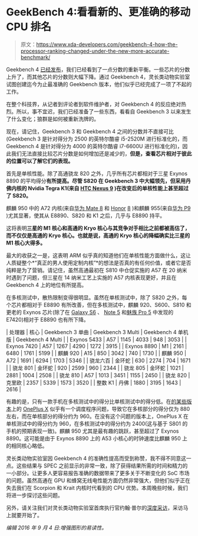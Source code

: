 # GeekBench 4:看看新的、更准确的移动 CPU 排名

> 原文：<https://www.xda-developers.com/geekbench-4-how-the-processor-ranking-changed-under-the-new-more-accurate-benchmark/>

Geekbench 4 [已经发布](http://www.geekbench.com/blog/2016/08/geekbench-4/)，我们已经看到了一点分数的重新平衡。一些芯片的分数上升了，而其他芯片的分数则大幅下降。通过 Geekbench 4，灵长类动物实验室试图创建迄今为止最准确的 Geekbench 版本，他们似乎已经完成了一项了不起的工作。

在整个科技界，从记者到评论者到软件维护者，对 Geekbench 4 的反应绝对热烈。所以，事不宜迟，我们已经准备了一些东西，看看自 Geekbench 3 以来发生了什么变化；狼群是如何被重新洗牌的。

现在，请记住，Geekbench 3 和 Geekbench 4 之间的分数并不直接可比(Geekbench 3 是针对得分为 2500 的英特尔酷睿 i5-2520M 进行标准化的，而 Geekbench 4 是针对得分为 4000 的英特尔酷睿 i7-6600U 进行标准化的)，因此我们无法直接比较芯片分数是如何增加还是减少的，**但是，查看芯片相对于彼此的位置可以了解它们的表现。**

首先是单核性能。除了高通骁龙 820 之外，几乎所有芯片都相对于三星 Exynos 8890 的平均得分**有所提高。尽管 S820 在 Geekbench 3 中大幅领先，但采用丹佛内核的 Nvidia Tegra K1(来自 [HTC Nexus 9](http://forum.xda-developers.com/nexus-9) )在改变后的单核性能上甚至超过了 S820。**

麒麟 950 中的 A72 内核(来自[华为 Mate 8](http://forum.xda-developers.com/mate-8) 和 [Honor](http://forum.xda-developers.com/honor-hub/) [8](http://forum.xda-developers.com/honor-8) )和麒麟 955(来自[华为 P9](http://forum.xda-developers.com/p9) )尤其显著，使其从 E8890、S820 和 K1 之后，几乎与 E8890 持平。

这将表明**三星的 M1 核心和高通的 Kryo 核心与其竞争对手相比之前都被高估了，而不仅仅是高通的 Kryo 核心。也就是说，高通的 Kryo 核心的降幅确实比三星的 M1 核心大得多。**

最大的收获之一是，这表明 ARM 似乎真的知道他们在单核性能方面做什么，这让人质疑整个*“真正的男人使用定制内核”*的想法是否真的有任何价值，或者它是否纯粹是为了营销。请记住，虽然高通最初在 S810 中仓促实施的 A57 在 20 纳米时遇到了问题，但三星在 14 纳米工艺上实施的 A57 内核表现更好，并且在 Geekbench 4 上的地位有所提高。

在多核测试中，散热限制变得很明显。虽然在单核测试中，除了 S820 之外，每个芯片都相对于 E8890 有所改善，但在多核测试中，麒麟 920、S600、S810 和更老的 Exynos 芯片(除了在 [Galaxy S6](http://forum.xda-developers.com/galaxy-s6) 、 [Note 5](http://forum.xda-developers.com/note5) 和[魅族 Pro 5](http://forum.xda-developers.com/meizu-pro-5) 中发现的 E7420)相对于 E8890 也有所下降。

| 处理器 | 核心 | Geekbench 3 单曲 | Geekbench 3 Multi | Geekbench 4 单机版 | Geekbench 4 Multi |
| Exynos 5433 | A57 | 1145 | 4033 | 948 | 3053 |
| Exynos 7420 | A57 | 1267 | 4290 | 1272 | 3915 |
| Exynos 8890 | M1 | 2161 | 6480 | 1761 | 5199 |
| 麒麟 920 | A15 | 850 | 3042 | 740 | 1730 |
| 麒麟 950 | A72 | 1691 | 6294 | 1703 | 5346 |
| 骁龙六百 | 金环蛇 | 630 | 2274 | 704 | 1671 |
| 骁龙 801 | 金环蛇 | 920 | 2599 | 960 | 2344 |
| 骁龙 805 | 金环蛇 | 1021 | 2881 | 1004 | 2508 |
| 骁龙 810 | A57 | 1013 | 3451 | 1155 | 2450 |
| 骁龙 820 | 克里欧 | 2357 | 5339 | 1573 | 3520 |
| 整数 K1 | 丹佛 | 1880 | 3195 | 1643 | 2616 |

有趣的是，只有一款手机在多核测试中的得分比单核测试中的得分低。在[的某些版本](http://browser.geekbench.com/v4/cpu/search?utf8=%E2%9C%93&q=oneplus+E1003)上的 [OnePlus X](http://forum.xda-developers.com/oneplus-x) 似乎有一个调度程序问题，导致它在多核部分的得分仅为 880 左右，而在单核部分的得分约为 960。在没有这个问题的版本上，OnePlus X 在单核测试中的得分约为 960，在多核测试中的得分约为 2400(这与基于 S801 的手机的预期表现一致)。麒麟 950 尤其是最有趣的跳跃，甚至超过了 Exynos 8890。这可能是由于 Exynos 8890 上的 A53 小核心的时钟速度比麒麟 950 上的相同核心略低。

灵长类动物实验室因 Geekbench 4 的准确性提高而受到称赞，我不得不同意这一点。这些结果与 SPEC 之前显示的非常一致，除了获得结果所需的时间和精力的一小部分。让更多人更容易报告准确的数据带来了更多关于不断变化的 SoC 市场的问题。虽然高通在 GPU 和蜂窝无线电性能方面仍然非常强大，但他们似乎正在失去我们在 Scorpion 和 Krait 内核时代看到的 CPU 优势。本周晚些时候，我们将进一步探讨这些问题。

另外，请关注我们对灵长类动物实验室首席执行官约翰·普尔的[深度采访](http://www.xda-developers.com/geekbench-ceo-fireside-chat-pt-1-64-bit-mobile-throttling-scores-design-a-benchmark-and-more/)，采访马上就要开始了。

*编辑 2016 年 9 月 4 日:增强图形的易读性。*